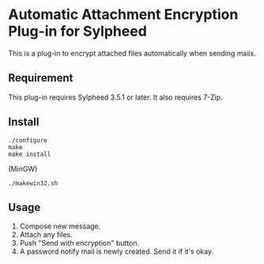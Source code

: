Automatic Attachment Encryption Plug-in for Sylpheed
====================================================

This is a plug-in to encrypt attached files automatically when sending mails.

Requirement
-----------

This plug-in requires Sylpheed 3.5.1 or later.
It also requires 7-Zip.

Install
-------

    ./configure
    make
    make install


(MinGW)

    ./makewin32.sh

Usage
-----

1. Compose new message.
2. Attach any files.
3. Push "Send with encryption" button.
4. A password notify mail is newly created. Send it if it's okay.
